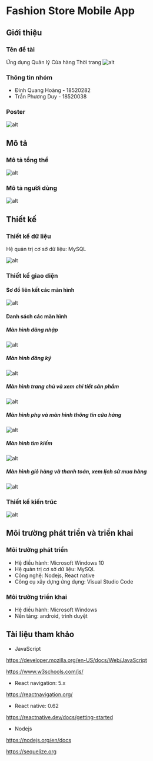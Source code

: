 # Fashion Store Mobile App
## Giới thiệu
  ### Tên đề tài
   Ứng dụng Quản lý Cửa hàng Thời trang
  ![alt](https://i.imgur.com/d2MznRx.png)
  ### Thông tin nhóm
  * Đinh Quang Hoàng  - 18520282
  * Trần Phương Duy   - 18520038
  ### Poster
  ![alt](https://imgur.com/uByYX51)
## Mô tả
  ### Mô tả tổng thể 
  ![alt](https://i.imgur.com/ugpvIx4.png)
  ### Mô tả người dùng
  ![alt](https://i.imgur.com/FKwpwUa.png)
## Thiết kế
  ### Thiết kế dữ liệu
   Hệ quản trị cơ sở dữ liệu: MySQL
   
   ![alt](https://i.imgur.com/1uamNTn.png)
  ### Thiết kế giao diện
   #### Sơ đồ liên kết các màn hình
  ![alt](https://i.imgur.com/4IyoZRF.png)
   #### Danh sách các màn hình
   ##### Màn hình đăng nhập
 ![alt](https://i.imgur.com/0Oc0hH9.png)
   ##### Màn hình đăng ký
  ![alt](https://i.imgur.com/wvACrJA.png)
   ##### Màn hình trang chủ và xem chi tiết sản phẩm
  ![alt](https://i.imgur.com/87ViQ09.png)
   ##### Màn hình phụ và màn hình thông tin cửa hàng
  ![alt](https://i.imgur.com/2WIDFPQ.png)
   ##### Màn hình tìm kiếm 
  ![alt](https://i.imgur.com/XOCyb9h.png)
   ##### Màn hình giỏ hàng và thanh toán, xem lịch sử mua hàng
  ![alt](https://i.imgur.com/fwbqp6l.png)
  ### Thiết kế kiến trúc
  ![alt](https://i.imgur.com/3k3RXKy.png)
## Môi trường phát triển và triển khai
  ### Môi trường phát triển
   * Hệ điều hành: Microsoft Windows 10
   * Hệ quản trị cơ sở dữ liệu: MySQL
   * Công nghệ: Nodejs, React native
   * Công cụ xây dựng ứng dụng: Visual Studio Code
  ### Môi trường triển khai
   * Hệ điều hành: Microsoft Windows 
   * Nền tảng: android, trình duyệt
## Tài liệu tham khảo
  * JavaScript
  
  https://developer.mozilla.org/en-US/docs/Web/JavaScript
  
  https://www.w3schools.com/js/ 
  * React navigation: 5.x 
  
  https://reactnavigation.org/
  * React native: 0.62 
  
  https://reactnative.dev/docs/getting-started
  * Nodejs
  
  https://nodejs.org/en/docs
  
  https://sequelize.org

